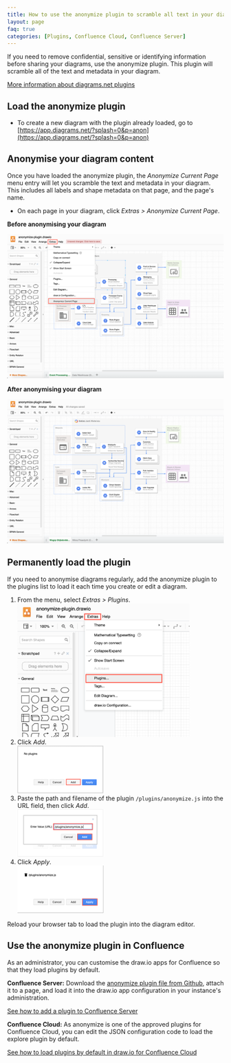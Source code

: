 ```yaml
---
title: How to use the anonymize plugin to scramble all text in your diagram
layout: page
faq: true
categories: [Plugins, Confluence Cloud, Confluence Server]
---
```


If you need to remove confidential, sensitive or identifying information before sharing your diagrams, use the anonymize plugin. This plugin will scramble all of the text and metadata in your diagram.

[More information about diagrams.net plugins](/doc/faq/plugins.html)

## Load the anonymize plugin
* To create a new diagram with the plugin already loaded, go to [https://app.diagrams.net/?splash=0&p=anon](https://app.diagrams.net/?splash=0&p=anon)

## Anonymise your diagram content

Once you have loaded the anonymize plugin, the _Anonymize Current Page_ menu entry will let you scramble the text and metadata in your diagram. This includes all labels and shape metadata on that page, and the page's name.

* On each page in your diagram, click _Extras > Anonymize Current Page_.

**Before anonymising your diagram**

<img src="/assets/img/blog/extras-anonymize-current-page.png" width="600" alt="Click Extras > Anonymize Current Page to scramble all of the text on that page">

**After anonymising your diagram**

<img src="/assets/img/blog/anonymized-diagram.png" width="600" alt="All text has been scrambled, including the page name and shape metadata">

## Permanently load the plugin

If you need to anonymise diagrams regularly, add the anonymize plugin to the plugins list to load it each time you create or edit a diagram.

1. From the menu, select _Extras > Plugins_.
<br /><img src="/assets/img/blog/extras-plugins.png" width="400" alt="Open the plugins list">
2. Click _Add_.
<br /><img src="/assets/img/blog/add-plugin.png" width="200" alt="Add a new plugin">
2. Paste the path and filename of the plugin ``/plugins/anonymize.js`` into the URL field, then click _Add_.
<br /><img src="/assets/img/blog/add-anonymize-plugin.png" width="200" alt="Add the anonymize plugin">
3. Click _Apply_.
<br /><img src="/assets/img/blog/apply-add-anonymize-plugin.png" width="200" alt="Add the anonymize plugin">

Reload your browser tab to load the plugin into the diagram editor.

## Use the anonymize plugin in Confluence

As an administrator, you can customise the draw.io apps for Confluence so that they load plugins by default.

**Confluence Server:** Download the [anonymize plugin file from Github](https://github.com/jgraph/drawio/tree/master/src/main/webapp/plugins), attach it to a page, and load it into the draw.io app configuration in your instance's administration.

[See how to add a plugin to Confluence Server](/doc/faq/add-plugin-confluence-server.html)

**Confluence Cloud:** As anonymize is one of the approved plugins for Confluence Cloud, you can edit the JSON configuration code to load the explore plugin by default.

[See how to load plugins by default in draw.io for Confluence Cloud](/doc/faq/custom-plugins-confluence-cloud.html)
